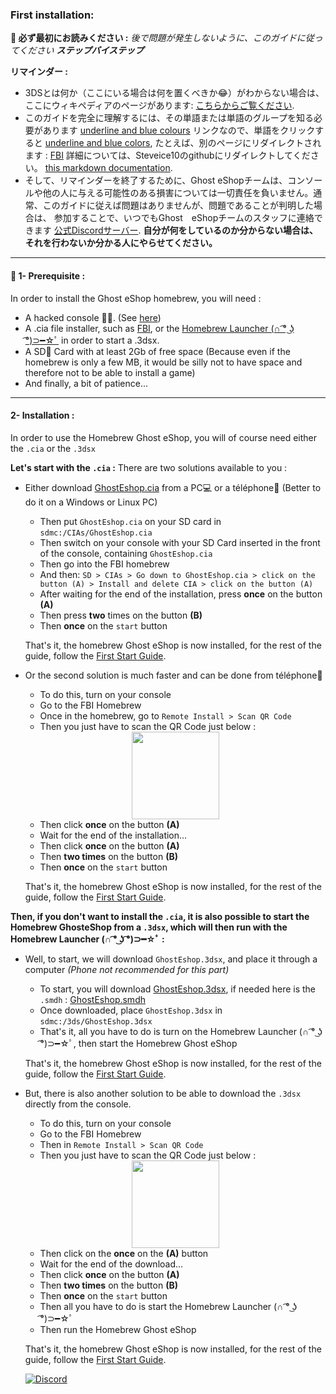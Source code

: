### __First installation:__


**📙 必ず最初にお読みください :**
*後で問題が発生しないように、このガイドに従ってください **ステップバイステップ***

**リマインダー :**
* 3DSとは何か（ここにいる場合は何を置くべきか😂）がわからない場合は、ここにウィキペディアのページがあります: [こちらからご覧ください](https://ja.m.wikipedia.org/wiki/%E3%83%8B%E3%83%B3%E3%83%86%E3%83%B3%E3%83%89%E3%83%BC3DS).
* このガイドを完全に理解するには、その単語または単語のグループを知る必要があります [underline and blue colours]() リンクなので、単語をクリックすると [underline and blue colors](), たとえば、別のページにリダイレクトされます : [FBI](https://github.com/Steveice10/FBI) 詳細については、Steveice10のgithubにリダイレクトしてください。 [this markdown documentation](https://cours-web.ch/divers/markdown/).
* そして、リマインダーを終了するために、Ghost eShopチームは、コンソールや他の人に与える可能性のある損害については一切責任を負いません。通常、このガイドに従えば問題はありませんが、問題であることが判明した場合は、 参加することで、いつでもGhost　eShopチームのスタッフに連絡できます [公式Discordサーバー](https://discord.gg/ENFGnYrKMf).
**自分が何をしているのか分からない場合は、それを行わないか分かる人にやらせてください。**

___
#### 🏁 1- Prerequisite :
In order to install the Ghost eShop homebrew, you will need :

* A hacked console 🏴‍☠️. (See [here](https://3ds.hacks.guide/))
* A .cia file installer, such as [FBI](https://github.com/Steveice10/FBI), or the [Homebrew Launcher (∩ ͡° ͜ʖ ͡°)⊃━☆ﾟ](https://github.com/fincs/new-hbmenu) in order to start a .3dsx.
* A SD💾 Card with at least 2Gb of free space (Because even if the homebrew is only a few MB, it would be silly not to have space and therefore not to be able to install a game)
* And finally, a bit of patience...

___
#### 2- Installation :

In order to use the Homebrew Ghost eShop, you will of course need either the ```.cia``` or the ```.3dsx```

**Let's start with the ```.cia``` :**
There are two solutions available to you :
* Either download [GhostEshop.cia](https://cdn.ghosteshop.com/Homebrew/GhostEshop.cia) from a PC💻 or a téléphone📱 (Better to do it on a Windows or Linux PC)

    * Then put ```GhostEshop.cia``` on your SD card in ```sdmc:/CIAs/GhostEshop.cia```
    * Then switch on your console with your SD Card inserted in the front of the console, containing ```GhostEshop.cia```
    * Then go into the FBI homebrew
    * And then: ```SD > CIAs > Go down to GhostEshop.cia > click on the button (A) > Install and delete CIA > click on the button (A)```
    * After waiting for the end of the installation, press **once** on the button **(A)**
    * Then press **two** times on the button **(B)**
    * Then **once** on the ```start``` button
    
    That's it, the homebrew Ghost eShop is now installed, for the rest of the guide, follow the [First Start Guide](./start_guide.md).

* Or the second solution is much faster and can be done from téléphone📱

    * To do this, turn on your console
    * Go to the FBI Homebrew
    * Once in the homebrew, go to ```Remote Install > Scan QR Code```
    * Then you just have to scan the QR Code just below : 
    <div align="center"><img src="https://cdn.ghosteshop.com/Homebrew/GhostEshop%20%28.cia%29.png" height="140px"></div>
    
    * Then click **once** on the button **(A)**
    * Wait for the end of the installation...
    * Then click **once** on the button **(A)**
    * Then **two times** on the button **(B)**
    * Then **once** on the ```start``` button

    That's it, the homebrew Ghost eShop is now installed, for the rest of the guide, follow the [First Start Guide](./start_guide-fr.md).

**Then, if you don't want to install the ```.cia```, it is also possible to start the Homebrew GhosteShop from a ```.3dsx```, which will then run with the Homebrew Launcher (∩ ͡° ͜ʖ ͡°)⊃━☆ﾟ :**
* Well, to start, we will download ```GhostEshop.3dsx```, and place it through a computer *(Phone not recommended for this part)*
    * To start, you will download [GhostEshop.3dsx](https://cdn.ghosteshop.com/Homebrew/GhostEshop.3dsx), if needed here is the ```.smdh``` : [GhostEshop.smdh](https://cdn.ghosteshop.com/Homebrew/GhostEshop.smdh)
    * Once downloaded, place ```GhostEshop.3dsx``` in ```sdmc:/3ds/GhostEshop.3dsx```
    * That's it, all you have to do is turn on the Homebrew Launcher (∩ ͡° ͜ʖ ͡°)⊃━☆ﾟ, then start the Homebrew Ghost eShop
    
    That's it, the homebrew Ghost eShop is now installed, for the rest of the guide, follow the [First Start Guide](./start_guide-fr.md).

* But, there is also another solution to be able to download the ```.3dsx``` directly from the console.
    * To do this, turn on your console
    * Go to the FBI Homebrew
    * Then in ```Remote Install > Scan QR Code```
    * Then you just have to scan the QR Code just below :
    <div align="center"><img src="https://cdn.ghosteshop.com/Homebrew/GhostEshop%20%28.3dsx%29.png" height="140px"></div>

    * Then click on the **once** on the **(A)** button
    * Wait for the end of the download...
    * Then click **once** on the button **(A)**
    * Then **two times** on the button **(B)**
    * Then **once** on the ```start``` button
    * Then all you have to do is start the Homebrew Launcher (∩ ͡° ͜ʖ ͡°)⊃━☆ﾟ
    * Then run the Homebrew Ghost eShop

    That's it, the homebrew Ghost eShop is now installed, for the rest of the guide, follow the [First Start Guide](./start_guide-fr.md).

    [![Discord](https://discordapp.com/api/guilds/633965704424718336/widget.png?style=banner3&time)](https://discord.gg/9Rqvh9F)
